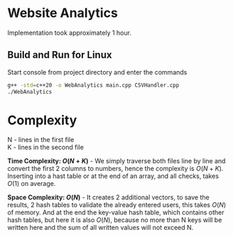 # Website Analytics
Implementation took approximately 1 hour.    

## Build and Run for Linux
Start console from project directory and enter the commands
``` Bash
g++ -std=c++20 -o WebAnalytics main.cpp CSVHandler.cpp
./WebAnalytics
```

# Complexity
N - lines in the first file  
K - lines in the second file  

**Time Complexity: $O(N+K)$** - We simply traverse both files line by line and convert the first 2 columns to numbers,
hence the complexity is $O(N+K)$. Inserting into a hast table or at the end of an array, and all checks, takes $O(1)$ on average.  

**Space Complexity: $O(N)$** - It creates 2 additional vectors, to save the results, 
2 hash tables to validate the already entered users, this takes $O(N)$ of memory. 
And at the end the key-value hash table, which contains other hash tables, but here it is also $O(N)$, 
because no more than N keys will be written here and the sum of all written values will not exceed N.
